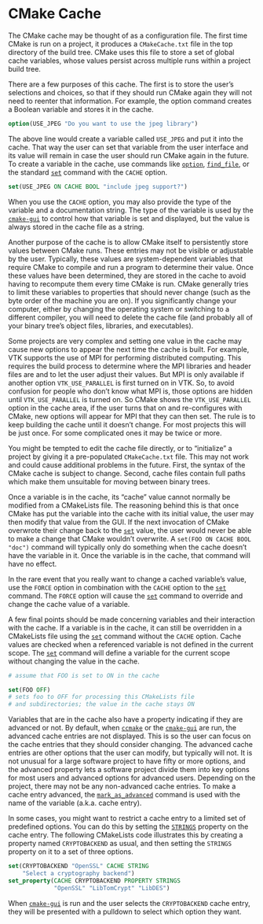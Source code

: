 # CMake Cache
The CMake cache may be thought of as a configuration file. The first time CMake is run on a project, it produces a `CMakeCache.txt` file in the top directory of the build tree. CMake uses this file to store a set of global cache variables, whose values persist across multiple runs within a project build tree.

There are a few purposes of this cache. The first is to store the user’s selections and choices, so that if they should run CMake again they will not need to reenter that information. For example, the option command creates a Boolean variable and stores it in the cache.
```cmake
option(USE_JPEG "Do you want to use the jpeg library")
```

The above line would create a variable called `USE_JPEG` and put it into the cache. That way the user can set that variable from the user interface and its value will remain in case the user should run CMake again in the future. To create a variable in the cache, use commands like [`option`](https://cmake.org/cmake/help/latest/command/option.html#command:option), [`find_file`](https://cmake.org/cmake/help/latest/command/find_file.html#command:find_file), or the standard [`set`](https://cmake.org/cmake/help/latest/command/set.html#command:set) command with the `CACHE` option.
```cmake
set(USE_JPEG ON CACHE BOOL "include jpeg support?")
```

When you use the `CACHE` option, you may also provide the type of the variable and a documentation string. The type of the variable is used by the [`cmake-gui`](https://cmake.org/cmake/help/latest/manual/cmake-gui.1.html#manual:cmake-gui(1)) to control how that variable is set and displayed, but the value is always stored in the cache file as a string.

Another purpose of the cache is to allow CMake itself to persistently store values between CMake runs. These entries may not be visible or adjustable by the user. Typically, these values are system-dependent variables that require CMake to compile and run a program to determine their value. Once these values have been determined, they are stored in the cache to avoid having to recompute them every time CMake is run. CMake generally tries to limit these variables to properties that should never change (such as the byte order of the machine you are on). If you significantly change your computer, either by changing the operating system or switching to a different compiler, you will need to delete the cache file (and probably all of your binary tree’s object files, libraries, and executables).

Some projects are very complex and setting one value in the cache may cause new options to appear the next time the cache is built. For example, VTK supports the use of MPI for performing distributed computing. This requires the build process to determine where the MPI libraries and header files are and to let the user adjust their values. But MPI is only available if another option `VTK_USE_PARALLEL` is first turned on in VTK. So, to avoid confusion for people who don’t know what MPI is, those options are hidden until `VTK_USE_PARALLEL` is turned on. So CMake shows the `VTK_USE_PARALLEL` option in the cache area, if the user turns that on and re-configures with CMake, new options will appear for MPI that they can then set. The rule is to keep building the cache until it doesn’t change. For most projects this will be just once. For some complicated ones it may be twice or more.

You might be tempted to edit the cache file directly, or to “initialize” a project by giving it a pre-populated `CMakeCache.txt` file. This may not work and could cause additional problems in the future. First, the syntax of the CMake cache is subject to change. Second, cache files contain full paths which make them unsuitable for moving between binary trees.

Once a variable is in the cache, its “cache” value cannot normally be modified from a CMakeLists file. The reasoning behind this is that once CMake has put the variable into the cache with its initial value, the user may then modify that value from the GUI. If the next invocation of CMake overwrote their change back to the [`set`](https://cmake.org/cmake/help/latest/command/set.html#command:set) value, the user would never be able to make a change that CMake wouldn’t overwrite. A `set(FOO ON CACHE BOOL "doc")` command will typically only do something when the cache doesn’t have the variable in it. Once the variable is in the cache, that command will have no effect.

In the rare event that you really want to change a cached variable’s value, use the `FORCE` option in combination with the `CACHE` option to the [`set`](https://cmake.org/cmake/help/latest/command/set.html#command:set) command. The `FORCE` option will cause the [`set`](https://cmake.org/cmake/help/latest/command/set.html#command:set) command to override and change the cache value of a variable.

A few final points should be made concerning variables and their interaction with the cache. If a variable is in the cache, it can still be overridden in a CMakeLists file using the [`set`](https://cmake.org/cmake/help/latest/command/set.html#command:set) command without the `CACHE` option. Cache values are checked when a referenced variable is not defined in the current scope. The [`set`](https://cmake.org/cmake/help/latest/command/set.html#command:set) command will define a variable for the current scope without changing the value in the cache.
```cmake
# assume that FOO is set to ON in the cache

set(FOO OFF)
# sets foo to OFF for processing this CMakeLists file
# and subdirectories; the value in the cache stays ON
```

Variables that are in the cache also have a property indicating if they are advanced or not. By default, when [`ccmake`](https://cmake.org/cmake/help/latest/manual/ccmake.1.html#manual:ccmake(1)) or the [`cmake-gui`](https://cmake.org/cmake/help/latest/manual/cmake-gui.1.html#manual:cmake-gui(1)) are run, the advanced cache entries are not displayed. This is so the user can focus on the cache entries that they should consider changing. The advanced cache entries are other options that the user can modify, but typically will not. It is not unusual for a large software project to have fifty or more options, and the advanced property lets a software project divide them into key options for most users and advanced options for advanced users. Depending on the project, there may not be any non-advanced cache entries. To make a cache entry advanced, the [`mark_as_advanced`](https://cmake.org/cmake/help/latest/command/mark_as_advanced.html#command:mark_as_advanced) command is used with the name of the variable (a.k.a. cache entry).

In some cases, you might want to restrict a cache entry to a limited set of predefined options. You can do this by setting the [`STRINGS`](https://cmake.org/cmake/help/latest/prop_cache/STRINGS.html#prop_cache:STRINGS) property on the cache entry. The following CMakeLists code illustrates this by creating a property named `CRYPTOBACKEND` as usual, and then setting the `STRINGS` property on it to a set of three options.
```cmake
set(CRYPTOBACKEND "OpenSSL" CACHE STRING
    "Select a cryptography backend")
set_property(CACHE CRYPTOBACKEND PROPERTY STRINGS
             "OpenSSL" "LibTomCrypt" "LibDES")
```

When [`cmake-gui`](https://cmake.org/cmake/help/latest/manual/cmake-gui.1.html#manual:cmake-gui(1)) is run and the user selects the `CRYPTOBACKEND` cache entry, they will be presented with a pulldown to select which option they want.
